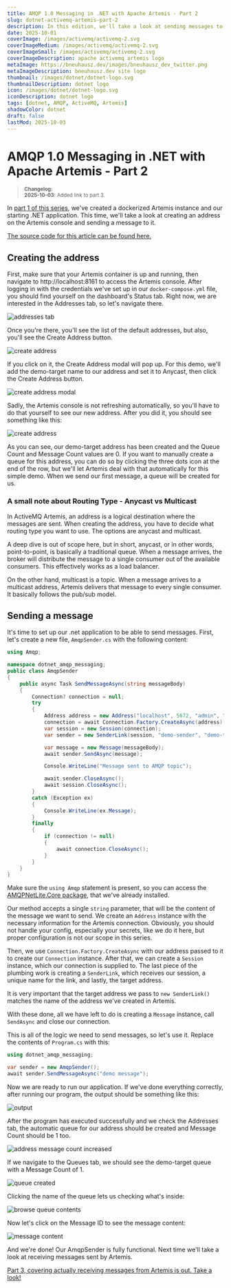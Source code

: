 ```yaml
---
title: AMQP 1.0 Messaging in .NET with Apache Artemis - Part 2
slug: dotnet-activemq-artemis-part-2
description: In this edition, we'll take a look at sending messages to an address we set up in Artemis
date: 2025-10-01
coverImage: /images/activemq/activemq-2.svg
coverImageMedium: /images/activemq/activemq-2.svg
coverImageSmall: /images/activemq/activemq-2.svg
coverImageDescription: apache activemq artemis logo
metaImage: https://bneuhausz.dev/images/bneuhausz_dev_twitter.png
metaImageDescription: bneuhausz.dev site logo
thumbnail: /images/dotnet/dotnet-logo.svg
thumbnailDescription: dotnet logo
icon: /images/dotnet/dotnet-logo.svg
iconDescription: dotnet logo
tags: [dotnet, AMQP, ActiveMQ, Artemis]
shadowColor: dotnet
draft: false
lastMod: 2025-10-03
---
```


# AMQP 1.0 Messaging in .NET with Apache Artemis - Part 2

> <sub>
  > <b>Changelog:</b><br>
  > <b>2025-10-03:</b> Added link to part 3.<br>
> </sub>


In [part 1 of this series](https://bneuhausz.dev/blog/dotnet-activemq-artemis-part-1), we've created a dockerized Artemis instance and our starting .NET application. This time, we'll take a look at creating an address on the Artemis console and sending a message to it.

[The source code for this article can be found here.](https://github.com/bneuhausz/dotnet-amqp-messaging/tree/part-2)

## Creating the address

First, make sure that your Artemis container is up and running, then navigate to http://localhost:8161 to access the Artemis console. After logging in with the credentials we've set up in our ``docker-compose.yml`` file, you should find yourself on the dashboard's Status tab. Right now, we are interested in the Addresses tab, so let's navigate there.

![addresses tab](/images/dotnet-artemis/part-2/create_address_1.avif)

Once you're there, you'll see the list of the default addresses, but also, you'll see the Create Address button.

![create address](/images/dotnet-artemis/part-2/create_address_2.avif)

If you click on it, the Create Address modal will pop up. For this demo, we'll add the demo-target name to our address and set it to Anycast, then click the Create Address button.

![create address modal](/images/dotnet-artemis/part-2/create_address_3.avif)

Sadly, the Artemis console is not refreshing automatically, so you'll have to do that yourself to see our new address. After you did it, you should see something like this:

![create address](/images/dotnet-artemis/part-2/create_address_4.avif)

As you can see, our demo-target address has been created and the Queue Count and Message Count values are 0. If you want to manually create a queue for this address, you can do so by clicking the three dots icon at the end of the row, but we'll let Artemis deal with that automatically for this simple demo. When we send our first message, a queue will be created for us.

### A small note about Routing Type - Anycast vs Multicast

In ActiveMQ Artemis, an address is a logical destination where the messages are sent. When creating the address, you have to decide what routing type you want to use. The options are anycast and multicast.

A deep dive is out of scope here, but in short, anycast, or in other words, point-to-point, is basically a traditional queue. When a message arrives, the broker will distribute the message to a single consumer out of the available consumers. This effectively works as a load balancer.

On the other hand, multicast is a topic. When a message arrives to a multicast address, Artemis delivers that message to every single consumer. It basically follows the pub/sub model.

## Sending a message

It's time to set up our .net application to be able to send messages. First, let's create a new file, ``AmqpSender.cs`` with the following content:

```csharp
using Amqp;

namespace dotnet_amqp_messaging;
public class AmqpSender
{
    public async Task SendMessageAsync(string messageBody)
    {
        Connection? connection = null;
        try
        {
            Address address = new Address("localhost", 5672, "admin", "admin", scheme: "amqp");
            connection = await Connection.Factory.CreateAsync(address);
            var session = new Session(connection);
            var sender = new SenderLink(session, "demo-sender", "demo-target");

            var message = new Message(messageBody);
            await sender.SendAsync(message);

            Console.WriteLine("Message sent to AMQP topic");

            await sender.CloseAsync();
            await session.CloseAsync();
        }
        catch (Exception ex)
        {
            Console.WriteLine(ex.Message);
        }
        finally
        {
            if (connection != null)
            {
                await connection.CloseAsync();
            }
        }
    }
}
```

Make sure the ``using Amqp`` statement is present, so you can access the [AMQPNetLite.Core package](https://www.nuget.org/packages/AMQPNetLite.Core/), that we've already installed.

Our method accepts a single ``string`` parameter, that will be the content of the message we want to send. We create an ``Address`` instance with the necessary information for the Artemis connection. Obviously, you should not handle your config, especially your secrets, like we do it here, but proper configuration is not our scope in this series.

Then, we use ``Connection.Factory.CreateAsync`` with our address passed to it to create our ``Connection`` instance. After that, we can create a ``Session`` instance, which our connection is supplied to. The last piece of the plumbing work is creating a ``SenderLink``, which receives our session, a unique name for the link, and lastly, the target address.

It is very important that the target address we pass to ``new SenderLink()`` matches the name of the address we've created in Artemis.

With these done, all we have left to do is creating a ``Message`` instance, call ``SendAsync`` and close our connection.

This is all of the logic we need to send messages, so let's use it. Replace the contents of ``Program.cs`` with this:

```csharp
using dotnet_amqp_messaging;

var sender = new AmqpSender();
await sender.SendMessageAsync("demo message");
```

Now we are ready to run our application. If we've done everything correctly, after running our program, the output should be something like this:

![output](/images/dotnet-artemis/part-2/program_output.avif)

After the program has executed successfully and we check the Addresses tab, the automatic queue for our address should be created and Message Count should be 1 too.

![address message count increased](/images/dotnet-artemis/part-2/message_sent_1.avif)

If we navigate to the Queues tab, we should see the demo-target queue with a Message Count of 1.

![queue created](/images/dotnet-artemis/part-2/message_sent_2.avif)

Clicking the name of the queue lets us checking what's inside:

![browse queue contents](/images/dotnet-artemis/part-2/message_sent_3.avif)

Now let's click on the Message ID to see the message content:

![message content](/images/dotnet-artemis/part-2/message_sent_4.avif)

And we're done! Our AmqpSender is fully functional. Next time we'll take a look at receiving messages sent by Artemis.

[Part 3, covering actually receiving messages from Artemis is out. Take a look!](https://bneuhausz.dev/blog/dotnet-activemq-artemis-part-3)
